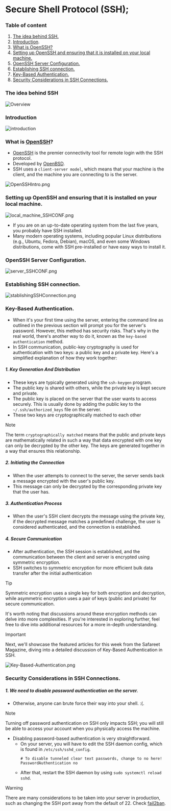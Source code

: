 # Secure Shell Protocol (SSH);

### Table of content

1. [The idea behind SSH.](#desc0)
2. [Introduction](#desc1).
3. [What is OpenSSH?](#desc2)
4. [Setting up OpenSSH and ensuring that it is installed on your local machine.](#desc3)
5. [OpenSSH Server Configuration.](#desc4)
6. [Establishing SSH connection.](#desc5)
7. [Key-Based Authentication.](#desc6)
8. [Security Considerations in SSH Connections.](#desc7)

<a name="desc0"></a>
### The idea behind SSH

<img alt="Overview" src="assets/Overview.png" />

<a name="desc1"></a>
### Introduction

<img alt="introduction" src="assets/introduction.png" />


<a name="desc2"></a>
### What is [OpenSSH](https://www.openssh.com/)?

- [OpenSSH](https://www.openssh.com/) is the premier connectivity tool for remote login with the SSH protocol.
- Developed by [OpenBSD](https://www.openbsd.org/).
- SSH uses a ```client-server model```, which means that your machine is the client, and the machine you are connecting to is the server.

<img alt="OpenSSHIntro.png" src="assets/OpenSSHIntro.png" />

<a name="desc3"></a>
### Setting up OpenSSH and ensuring that it is installed on your local machine.
<img alt="local_machine_SSHCONF.png" src="assets/local_machine_SSHCONF.png" />

- If you are on an up-to-date operating system from the last five years, you probably have SSH installed.
- Many modern operating systems, including popular Linux distributions (e.g., Ubuntu, Fedora, Debian), macOS, and even some Windows distributions, come with SSH pre-installed or have easy ways to install it.

<a name="desc4"></a>
### OpenSSH Server Configuration.

<img alt="server_SSHCONF.png" src="assets/server_SSHCONF.png" />

<a name="desc5"></a>
### Establishing SSH connection.

<img alt="stablishingSSHConnection.png" src="assets/stablishingSSHConnection.png" />

<a name="desc6"></a>
### Key-Based Authentication.

- When it's your first time using the server, entering the command line as outlined in the previous section will prompt you for the server's password. However, this method has security risks. That's why in the real world, there's another way to do it, known as the ```key-based authentication``` method.
- In SSH communication, public-key cryptography is used for authentication with two keys: a public key and a private key. Here's a simplified explanation of how they work together:

##### 1. Key Generation And Distribution

- These keys are typically generated using the ```ssh-keygen``` program.
- The public key is shared with others, while the private key is kept secure and private.
- The public key is placed on the server that the user wants to access securely. This is usually done by adding the public key to the ```~/.ssh/authorized_keys``` file on the server.
- These two keys are cryptographically matched to each other

> [!NOTE]
>  The term ```cryptographically matched``` means that the public and private keys are mathematically related in such a way that data encrypted with one key can only be decrypted by the other key.
    The keys are generated together in a way that ensures this relationship.

##### 2. Initiating the Connection

- When the user attempts to connect to the server, the server sends back a message encrypted with the user's public key.
- This message can only be decrypted by the corresponding private key that the user has.

##### 3. Authentication Process

- When the user's SSH client decrypts the message using the private key, if the decrypted message matches a predefined challenge, the user is considered authenticated, and the connection is established.

##### 4. Secure Communication

- After authentication, the SSH session is established, and the communication between the client and server is encrypted using symmetric encryption.
- SSH switches to symmetric encryption for more efficient bulk data transfer after the initial authentication


> [!TIP]
> Symmetric encryption uses a single key for both encryption and decryption, while asymmetric encryption uses a pair of keys (public and private) for secure communication.
> 
> It's worth noting that discussions around these encryption methods can delve into more complexities. If you're interested in exploring further, feel free to dive into additional resources for a more in-depth understanding.

> [!IMPORTANT]
> Next, we'll showcase the featured articles for this week from the Safareet Magazine, diving into a detailed discussion of Key-Based Authentication in SSH.

<img alt="Key-Based-Authentication.png" src="assets/Key-Based-Authentication.png" />


<a name="desc7"></a>
### Security Considerations in SSH Connections.

##### 1. We need to disable password authentication on the server.
- Otherwise, anyone can brute force their way into your shell. :(.
> [!NOTE]
> Turning off password authentication on SSH only impacts SSH; you will still be able to access your account when you physically access the machine.
- Disabling password-based authentication is very straightforward.
   - On your server, you will have to edit the SSH daemon config, which is found in ```/etc/ssh/sshd_config```.
     ```
     # To disable tunneled clear text passwords, change to no here!
     PasswordAuthentication no

     ```
    - After that, restart the SSH daemon by using ```sudo systemctl reload sshd```.

> [!WARNING]
> There are many considerations to be taken into your server in production, such as changing the SSH port away from the default of 22.
> Check [fail2ban](https://github.com/fail2ban/fail2ban).

